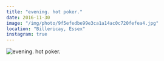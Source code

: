 ```yaml
---
title: "evening. hot poker."
date: 2016-11-30
image: "/img/photo/9f5efedbe99e3ca1a14ac0c720fefea4.jpg"
location: "Billericay, Essex"
instagram: true
---
```


![evening. hot poker.](/img/photo/9f5efedbe99e3ca1a14ac0c720fefea4.jpg)
